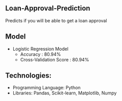 ## Loan-Approval-Prediction
Predicts if you will be able to get a loan approval

## Model
- Logistic Regression Model 
    - Accuracy : 80.94%
    - Cross-Validation Score : 80.94%

## Technologies:
- Programming Language: Python
- Libraries: Pandas, Scikit-learn, Matplotlib, Numpy
